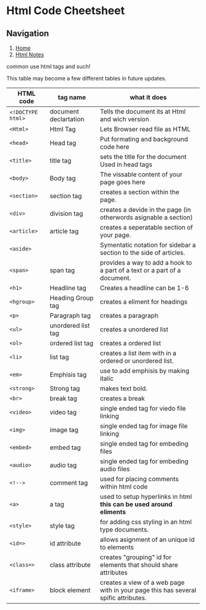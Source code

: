 # Html Code Cheetsheet

## Navigation
1. [Home](README.md)
1. [Html Notes](html-notes.md)

common use html tags and such!

This table may become a few different tables in future updates.

**HTML code** | **tag name** | **what it does**
--------------|-----------------------|-----------------
`<!DOCTYPE html>`	| document declartation | Tells the document its at Html and wich version
`<Html>` | Html Tag	| Lets Browser read file as HTML
`<head>` | Head tag | Put formating and background code here
`<title>` | title tag |	sets the title for the document Used in head tags
`<body>` | Body tag	|The vissable content of your page goes here
`<section>` | section tag | creates a section within the page.
`<div>` | division tag | creates a devide in the page (in otherwords asignable a section)
`<article>` | article tag | creates a seperatable section of your page.
`<aside>` | | Symentatic notation for sidebar a section to the side of articles.
`<span>` | span tag	| provides a way to add a hook to a part of a text or a part of a document.
`<h1>` | Headline tag | Creates a headline can be 1-6
`<hgroup>` | Heading Group tag | creates a eliment for headings
`<p>` | Paragraph tag | creates a paragraph
`<ul>` | unordered list tag | creates a unordered list
`<ol>` | ordered list tag | creates a ordered list
`<li>` | list tag | creates a list item with in a ordered or unordered list.
`<em>` | Emphisis tag | use to add emphisis by making italic
`<strong>` | Strong tag | makes text bold.
`<br>` | break tag | creates a break
`<video>` | video tag | single ended tag for viedo file linking
`<img>` | image tag | single ended tag for image file linking
`<embed>` | embed tag | single ended tag for embeding files
`<audio>` | audio tag | single ended tag for embeding audio files
`<!-->` | comment tag | used for placing comments within html code
`<a>` | a tag |	used to setup hyperlinks in html **this can be used around eliments**
`<style>` | style tag | for adding css styling in an html type documents.
`<id=>` | id attribute | allows asignment of an unique id to elements
`<class=>` | class attribute |  creates "grouping" id for elements that should share attributes
`<iframe>` | block element | creates a view of a web page with in your page this has several spific attributes.
